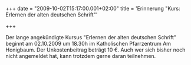 +++
date = "2009-10-02T15:17:00.001+02:00"
title = 'Erinnerung "Kurs: Erlernen der alten deutschen Schrift"'


+++

Der lange angekündigte Kursus "Erlernen der alten deutschen Schrift" beginnt am 02.10.2009 um 18.30h im Katholischen Pfarrzentrum Am Honigbaum. Der Unkostenbeitrag beträgt 10 €. Auch wer sich bisher noch nicht angemeldet hat, kann trotzdem gerne daran teilnehmen.

      